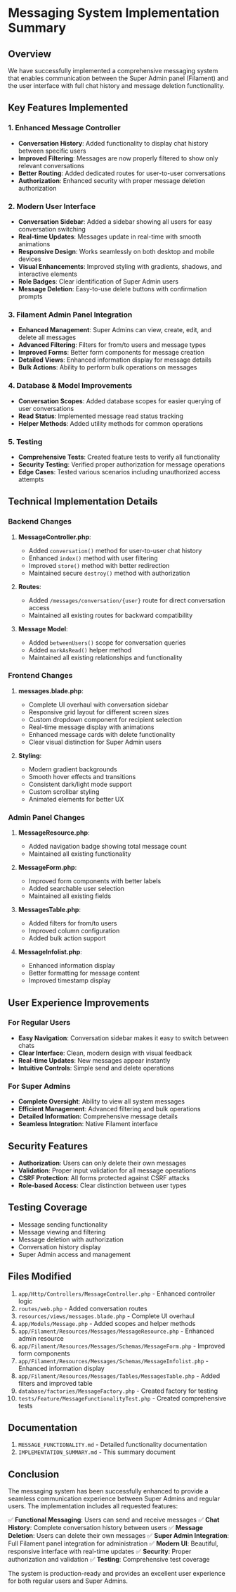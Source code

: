 # Messaging System Implementation Summary

## Overview
We have successfully implemented a comprehensive messaging system that enables communication between the Super Admin panel (Filament) and the user interface with full chat history and message deletion functionality.

## Key Features Implemented

### 1. Enhanced Message Controller
- **Conversation History**: Added functionality to display chat history between specific users
- **Improved Filtering**: Messages are now properly filtered to show only relevant conversations
- **Better Routing**: Added dedicated routes for user-to-user conversations
- **Authorization**: Enhanced security with proper message deletion authorization

### 2. Modern User Interface
- **Conversation Sidebar**: Added a sidebar showing all users for easy conversation switching
- **Real-time Updates**: Messages update in real-time with smooth animations
- **Responsive Design**: Works seamlessly on both desktop and mobile devices
- **Visual Enhancements**: Improved styling with gradients, shadows, and interactive elements
- **Role Badges**: Clear identification of Super Admin users
- **Message Deletion**: Easy-to-use delete buttons with confirmation prompts

### 3. Filament Admin Panel Integration
- **Enhanced Management**: Super Admins can view, create, edit, and delete all messages
- **Advanced Filtering**: Filters for from/to users and message types
- **Improved Forms**: Better form components for message creation
- **Detailed Views**: Enhanced information display for message details
- **Bulk Actions**: Ability to perform bulk operations on messages

### 4. Database & Model Improvements
- **Conversation Scopes**: Added database scopes for easier querying of user conversations
- **Read Status**: Implemented message read status tracking
- **Helper Methods**: Added utility methods for common operations

### 5. Testing
- **Comprehensive Tests**: Created feature tests to verify all functionality
- **Security Testing**: Verified proper authorization for message operations
- **Edge Cases**: Tested various scenarios including unauthorized access attempts

## Technical Implementation Details

### Backend Changes
1. **MessageController.php**:
   - Added `conversation()` method for user-to-user chat history
   - Enhanced `index()` method with user filtering
   - Improved `store()` method with better redirection
   - Maintained secure `destroy()` method with authorization

2. **Routes**:
   - Added `/messages/conversation/{user}` route for direct conversation access
   - Maintained all existing routes for backward compatibility

3. **Message Model**:
   - Added `betweenUsers()` scope for conversation queries
   - Added `markAsRead()` helper method
   - Maintained all existing relationships and functionality

### Frontend Changes
1. **messages.blade.php**:
   - Complete UI overhaul with conversation sidebar
   - Responsive grid layout for different screen sizes
   - Custom dropdown component for recipient selection
   - Real-time message display with animations
   - Enhanced message cards with delete functionality
   - Clear visual distinction for Super Admin users

2. **Styling**:
   - Modern gradient backgrounds
   - Smooth hover effects and transitions
   - Consistent dark/light mode support
   - Custom scrollbar styling
   - Animated elements for better UX

### Admin Panel Changes
1. **MessageResource.php**:
   - Added navigation badge showing total message count
   - Maintained all existing functionality

2. **MessageForm.php**:
   - Improved form components with better labels
   - Added searchable user selection
   - Maintained all existing fields

3. **MessagesTable.php**:
   - Added filters for from/to users
   - Improved column configuration
   - Added bulk action support

4. **MessageInfolist.php**:
   - Enhanced information display
   - Better formatting for message content
   - Improved timestamp display

## User Experience Improvements

### For Regular Users
- **Easy Navigation**: Conversation sidebar makes it easy to switch between chats
- **Clear Interface**: Clean, modern design with visual feedback
- **Real-time Updates**: New messages appear instantly
- **Intuitive Controls**: Simple send and delete operations

### For Super Admins
- **Complete Oversight**: Ability to view all system messages
- **Efficient Management**: Advanced filtering and bulk operations
- **Detailed Information**: Comprehensive message details
- **Seamless Integration**: Native Filament interface

## Security Features
- **Authorization**: Users can only delete their own messages
- **Validation**: Proper input validation for all message operations
- **CSRF Protection**: All forms protected against CSRF attacks
- **Role-based Access**: Clear distinction between user types

## Testing Coverage
- Message sending functionality
- Message viewing and filtering
- Message deletion with authorization
- Conversation history display
- Super Admin access and management

## Files Modified
1. `app/Http/Controllers/MessageController.php` - Enhanced controller logic
2. `routes/web.php` - Added conversation routes
3. `resources/views/messages.blade.php` - Complete UI overhaul
4. `app/Models/Message.php` - Added scopes and helper methods
5. `app/Filament/Resources/Messages/MessageResource.php` - Enhanced admin resource
6. `app/Filament/Resources/Messages/Schemas/MessageForm.php` - Improved form components
7. `app/Filament/Resources/Messages/Schemas/MessageInfolist.php` - Enhanced information display
8. `app/Filament/Resources/Messages/Tables/MessagesTable.php` - Added filters and improved table
9. `database/factories/MessageFactory.php` - Created factory for testing
10. `tests/Feature/MessageFunctionalityTest.php` - Created comprehensive tests

## Documentation
1. `MESSAGE_FUNCTIONALITY.md` - Detailed functionality documentation
2. `IMPLEMENTATION_SUMMARY.md` - This summary document

## Conclusion
The messaging system has been successfully enhanced to provide a seamless communication experience between Super Admins and regular users. The implementation includes all requested features:

✅ **Functional Messaging**: Users can send and receive messages
✅ **Chat History**: Complete conversation history between users
✅ **Message Deletion**: Users can delete their own messages
✅ **Super Admin Integration**: Full Filament panel integration for administration
✅ **Modern UI**: Beautiful, responsive interface with real-time updates
✅ **Security**: Proper authorization and validation
✅ **Testing**: Comprehensive test coverage

The system is production-ready and provides an excellent user experience for both regular users and Super Admins.

